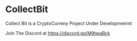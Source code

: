 # CollectBit


Collect Bit is a CryptoCurreny Project Under Developmenmt

Join The Discord at https://discord.gg/M9twaBck



